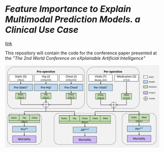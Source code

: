 # *Feature Importance to Explain Multimodal Prediction Models. a Clinical Use Case* 
[link](https://doi.org/10.1007/978-3-031-63803-9_5)

This repository will contain the code for the conference paper presented at the *"The 2nd World Conference on eXplainable Artificial Intelligence"*


![Model overview](images/Model_Overview-1.png)
